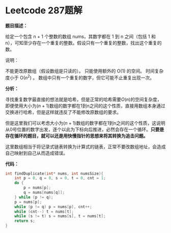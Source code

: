 # Leetcode 287题解

**题目描述：**

给定一个包含 n + 1 个整数的数组 nums，其数字都在 1 到 n 之间（包括 1 和 n），可知至少存在一个重复的整数。假设只有一个重复的整数，找出这个重复的数。

说明：

不能更改原数组（假设数组是只读的）。
只能使用额外的 O(1) 的空间。
时间复杂度小于 O($n^2$) 。
数组中只有一个重复的数字，但它可能不止重复出现一次。



**分析：**

寻找重复数字最直接的想法就是哈希，但是正常的哈希需要$O(n)$的空间复杂度，即便使用大小为$(n+1)$数组的数字都在1到n之间的这个性质，直接用数组本身通过交换进行哈希，但是这样就违反了不能修改原数组的要求。

但是这里我们可以考虑大小为$(n+1)$数组的数字都在1到n之间的这个性质，这说明从0号位置的数字出发，逐个以此为下标向后推进，必然会存在一个循环。**只要是存在循环的题目，就可以还是用快慢指针的思想来将其转换为追击问题。**

这里数组相当于将记录式链表转换为计算式的链表，正常不要改数组地址，会造成自己映射到自己从而造成错误。



**代码：**

```c++
int findDuplicate(int* nums, int numsSize){
    int p = 0, q = 0, s = 0, t = 0, cnt = 1;
    do {
        p = nums[p];
        q = nums[nums[q]];
    } while (p != q);
    p = nums[p]; 
    while (p != q) p = nums[p], cnt++;
    while (cnt--) t = nums[t];
    while (s != t) s = nums[s], t = nums[t];
    return s;
}
```

